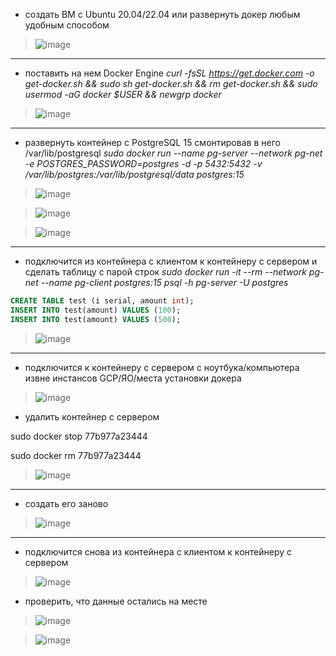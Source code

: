 * создать ВМ с Ubuntu 20.04/22.04 или развернуть докер любым удобным способом

>![image](https://github.com/VyacheslavIT/postgre/assets/136000255/e944a1a2-0492-4e03-b2c4-e13cdc61c439)
---------------------
* поставить на нем Docker Engine
*curl -fsSL https://get.docker.com -o get-docker.sh && sudo sh get-docker.sh && rm get-docker.sh && sudo usermod -aG docker $USER && newgrp docker*
  
>![image](https://github.com/VyacheslavIT/postgre/assets/136000255/7d39f4b1-e138-4455-bdb2-bd4f11d85f4c)
--------------------------
* развернуть контейнер с PostgreSQL 15 смонтировав в него /var/lib/postgresql
 *sudo docker run --name pg-server --network pg-net -e POSTGRES_PASSWORD=postgres -d -p 5432:5432 -v /var/lib/postgres:/var/lib/postgresql/data postgres:15* 
>![image](https://github.com/VyacheslavIT/postgre/assets/136000255/ede9bcef-9263-41a3-ab99-eccddb47d292)

>![image](https://github.com/VyacheslavIT/postgre/assets/136000255/f56504bf-9a35-4481-bffe-97a2c458b98e)


>![image](https://github.com/VyacheslavIT/postgre/assets/136000255/ad16690d-772f-40f1-983a-608bc0bb036f)
------------------------------------
* подключится из контейнера с клиентом к контейнеру с сервером и сделать таблицу с парой строк
  *sudo docker run -it --rm --network pg-net --name pg-client postgres:15 psql -h pg-server -U postgres*
  
```sql
CREATE TABLE test (i serial, amount int);
INSERT INTO test(amount) VALUES (100);
INSERT INTO test(amount) VALUES (500);
```

>![image](https://github.com/VyacheslavIT/postgre/assets/136000255/3e471dc9-4fb5-4167-bf4f-a0dd9a64f3fc)

------------------------------------
* подключится к контейнеру с сервером с ноутбука/компьютера извне инстансов GCP/ЯО/места установки докера

>![image](https://github.com/VyacheslavIT/postgre/assets/136000255/5b788b3f-d6b4-43e0-b2dc-5ec3b3d503ed)

* удалить контейнер с сервером
  
sudo docker stop 77b977a23444

sudo docker rm 77b977a23444
  
>![image](https://github.com/VyacheslavIT/postgre/assets/136000255/6ddb39bf-f8ee-4dd2-a741-e3e880a2b0cd)

-------------------------------------

* создать его заново

>![image](https://github.com/VyacheslavIT/postgre/assets/136000255/182aee12-a0ef-49df-9a03-82c62b24bfb5)
 ---------------------------
 * подключится снова из контейнера с клиентом к контейнеру с сервером

>![image](https://github.com/VyacheslavIT/postgre/assets/136000255/e1c13f91-bafd-42be-93a9-9b7f5c865aa5)
* проверить, что данные остались на месте

>![image](https://github.com/VyacheslavIT/postgre/assets/136000255/70e554c7-6fc8-4650-91c0-f1708040f054)

>![image](https://github.com/VyacheslavIT/postgre/assets/136000255/96296ca7-691f-4f55-ac4a-5c03d84c567c)



  

